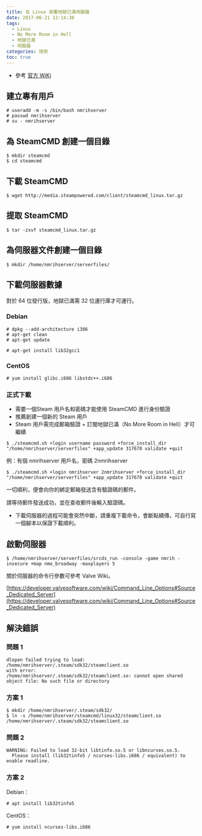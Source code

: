 ```yaml
---
title: 在 Linux 部署地獄已滿伺服器
date: 2017-06-21 12:14:38
tags:
  - Linux
  - No More Room in Hell
  - 地獄已滿
  - 伺服器
categories: 技術
toc: true
---
```


* 參考 [官方 WiKi](https://wiki.nomoreroominhell.com/Dedicated_Server_Setup)

## 建立專有用戶

```
# useradd -m -s /bin/bash nmrihserver
# passwd nmrihserver
# su - nmrihserver
```

## 為 SteamCMD 創建一個目錄

```
$ mkdir steamcmd
$ cd steamcmd
```

## 下載 SteamCMD

```
$ wget http://media.steampowered.com/client/steamcmd_linux.tar.gz
```

## 提取 SteamCMD

```
$ tar -zxvf steamcmd_linux.tar.gz
```

## 為伺服器文件創建一個目錄

```
$ mkdir /home/nmrihserver/serverfiles/
```

## 下載伺服器數據

對於 64 位發行版，地獄已滿需 32 位運行庫才可運行。

### Debian

```
# dpkg --add-architecture i386
# apt-get clean
# apt-get update
```

```
# apt-get install lib32gcc1
```

### CentOS

```
# yum install glibc.i686 libstdc++.i686
```

### 正式下載

* 需要一個Steam 用戶名和密碼才能使用 SteamCMD 進行身份驗證
* 推薦創建一個新的 Steam 用戶
* Steam 用戶需完成郵箱驗證 + 訂閱地獄已滿（No More Room in Hell）才可繼續

```
$ ./steamcmd.sh +login username password +force_install_dir "/home/nmrihserver/serverfiles" +app_update 317670 validate +quit
```

例：有個 nmrihserver 用戶名，密碼 2nmrihserver

```
$ ./steamcmd.sh +login nmrihserver 2nmrihserver +force_install_dir "/home/nmrihserver/serverfiles" +app_update 317670 validate +quit
```

一切順利，便會向你的綁定郵箱發送含有驗證碼的郵件。

請等待郵件發送成功，並在查收郵件後輸入驗證碼。

* 下載伺服器的過程可能會突然中斷，請重複下載命令，會斷點續傳，可自行寫一個腳本以保證下載順利。

## 啟動伺服器

```
$ /home/nmrihserver/serverfiles/srcds_run -console -game nmrih -insecure +map nmo_broadway -maxplayers 5
```

關於伺服器的命令行參數可參考 Valve Wiki。

[https://developer.valvesoftware.com/wiki/Command_Line_Options#Source_Dedicated_Server](https://developer.valvesoftware.com/wiki/Command_Line_Options#Source_Dedicated_Server)

## 解決錯誤

### 問題 1

```
dlopen failed trying to load:
/home/nmrihserver/.steam/sdk32/steamclient.so
with error:
/home/nmrihserver/.steam/sdk32/steamclient.so: cannot open shared object file: No such file or directory
```

### 方案 1

```
$ mkdir /home/nmrihserver/.steam/sdk32/
$ ln -s /home/nmrihserver/steamcmd/linux32/steamclient.so /home/nmrihserver/.steam/sdk32/steamclient.so
```

### 問題 2

```
WARNING: Failed to load 32-bit libtinfo.so.5 or libncurses.so.5.
  Please install (lib32tinfo5 / ncurses-libs.i686 / equivalent) to enable readline.
```

### 方案 2

Debian：

```
# apt install lib32tinfo5
```

CentOS：

```
# yum install ncurses-libs.i686
```
